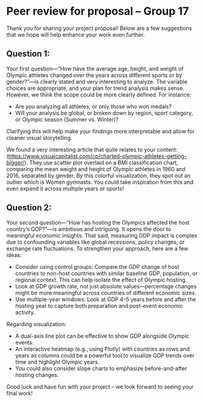 # Peer review for proposal – Group 17
Thank you for sharing your project proposal! Below are a few suggestions that we hope will help enhance your work even further.

## Question 1:
Your first question—“How have the average age, height, and weight of Olympic athletes changed over the years across different sports or by gender?”—is clearly stated and very interesting to analyze. The variable choices are appropriate, and your plan for trend analysis makes sense. However, we think the scope could be more clearly defined. For instance:
- Are you analyzing all athletes, or only those who won medals?
- Will your analysis be global, or broken down by region, sport category, or Olympic season (Summer vs. Winter)?

Clarifying this will help make your findings more interpretable and allow for cleaner visual storytelling.

We found a very interesting article that quite relates to your content: (https://www.visualcapitalist.com/cp/charted-olympic-athletes-getting-bigger/). They use scatter plot overlaid on a BMI classification chart, comparing the mean weight and height of Olympic athletes in 1960 and 2016, separated by gender. By this colorful visualization, they spot out an outlier which is Women gymnasts. You could take inspiration from this and even expand it across multiple years or sports!

## Question 2:
Your second question—“How has hosting the Olympics affected the host country’s GDP?”—is ambitious and intriguing. It opens the door to meaningful economic insights. That said, measuring GDP impact is complex due to confounding variables like global recessions, policy changes, or exchange rate fluctuations. To strengthen your approach, here are a few ideas:
- Consider using control groups: Compare the GDP change of host countries to non-host countries with similar baseline GDP, population, or regional context. This can help isolate the effect of Olympic hosting.
- Look at GDP growth rate, not just absolute values—percentage changes might be more meaningful across countries of different economic sizes.
- Use multiple-year windows: Look at GDP 4–5 years before and after the hosting year to capture both preparation and post-event economic activity.

Regarding visualization:
- A dual-axis line plot can be effective to show GDP alongside Olympic events.
- An interactive heatmap (e.g., using Plotly) with countries as rows and years as columns could be a powerful tool to visualize GDP trends over time and highlight Olympic years.
- You could also consider slope charts to emphasize before-and-after hosting changes.


Good luck and have fun with your project – we look forward to seeing your final work!

